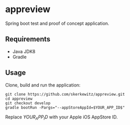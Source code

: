 # appreview
Spring boot test and proof of concept application.

## Requirements
* Java JDK8
* Gradle

## Usage
Clone, build and run the application:
```
git clone https://github.com/skerkewitz/appreview.git
cd appreview
git checkout develop
gradle bootRun -Pargs="--appStoreAppId=$YOUR_APP_ID$"
```

Replace $YOUR_APP_ID$ with your Apple iOS AppStore ID.
